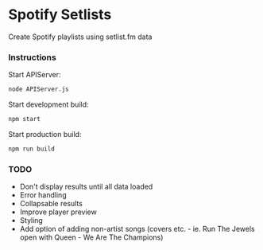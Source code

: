 # Spotify Setlists
Create Spotify playlists using setlist.fm data

### Instructions

Start APIServer:
```sh
node APIServer.js
```

Start development build:
```sh
npm start
```

Start production build:
```sh
npm run build
```

### TODO

- Don't display results until all data loaded
- Error handling
- Collapsable results
- Improve player preview
- Styling
- Add option of adding non-artist songs (covers etc. - ie. Run The Jewels open with Queen - We Are The Champions)
